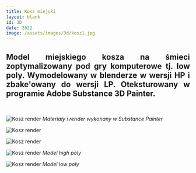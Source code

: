 ```yaml
---
title: Kosz miejski
layout: blank
id: 3D
date: 2022
image: /assets/images/3d/kosz1.jpg
---
```


<div style="text-align: justify"> 
<h2> 
Model miejskiego kosza na śmieci zoptymalizowany pod gry komputerowe tj. low poly. Wymodelowany w blenderze w wersji HP i zbake'owany do wersji LP. Oteksturowany w programie Adobe Substance 3D Painter.
</h2>
<br>
</div>

![Kosz render]({{site.url}}/assets/images/3d/kosz1.jpg)
*Materiały i render wykonany w Substance Painter*

![Kosz render]({{site.url}}/assets/images/3d/kosz2.jpg)

![Kosz render]({{site.url}}/assets/images/3d/kosz3.jpg)

![Kosz render]({{site.url}}/assets/images/3d/kosz4.png)
*Model high poly*

![Kosz render]({{site.url}}/assets/images/3d/kosz5.png)
*Model low poly*

